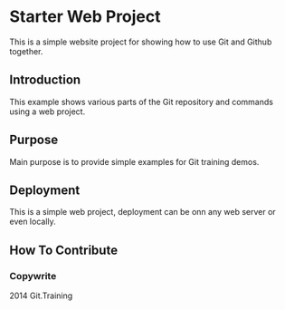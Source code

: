 # Starter Web Project

This is a simple website project for  showing how to use Git and Github together.

## Introduction

This example shows various parts of the Git repository and commands using a web project.

## Purpose

Main purpose is to provide simple examples for Git training demos.

## Deployment

This is a simple web project, deployment can be onn any web server or even locally. 

## How To Contribute

### Copywrite

2014 Git.Training